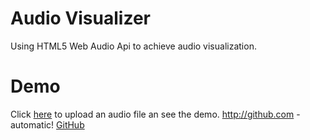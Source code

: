 # Audio Visualizer
  Using HTML5 Web Audio Api to achieve audio visualization.


# Demo
  Click [here]() to upload an audio file an see the demo.
  http://github.com - automatic!
[GitHub](http://github.com)
